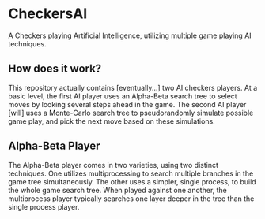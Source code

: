 # CheckersAI
A Checkers playing Artificial Intelligence, utilizing multiple game playing AI techniques.

## How does it work?
This repository actually contains [eventually...] two AI checkers players. At a basic level, the first AI player uses an Alpha-Beta search tree to select moves by looking several steps ahead in the game.  The second AI player [will] uses a Monte-Carlo search tree to pseudorandomly simulate possible game play, and pick the next move based on these simulations. 

## Alpha-Beta Player
The Alpha-Beta player comes in two varieties, using two distinct techniques. One utilizes multiprocessing to search multiple branches in the game tree simultaneously. The other uses a simpler, single process, to build the whole game search tree. When played against one another, the multiprocess player typically searches one layer deeper in the tree than the single process player.
